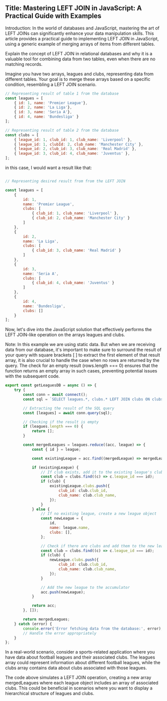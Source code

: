 <h2>Title: Mastering LEFT JOIN in JavaScript: A Practical Guide with Examples</h2>
Introduction:
In the world of databases and JavaScript, mastering the art of LEFT JOINs can significantly enhance your data manipulation skills. This article provides a practical guide to implementing LEFT JOIN in JavaScript, using a generic example of merging arrays of items from different tables.

Explain the concept of LEFT JOIN in relational databases and why it is a valuable tool for combining data from two tables, even when there are no matching records.

Imagine you have two arrays, leagues and clubs, representing data from different tables. Your goal is to merge these arrays based on a specific condition, resembling a LEFT JOIN scenario.
```js
// Representing result of table 1 from the database
const leagues = [
    { id: 1, name: 'Premier League'},
    { id: 2, name: 'La Liga'},
    { id: 3, name: 'Seria A'},
    { id: 4, name: 'Bundesliga' }
];

// Representing result of table 2 from the database
const clubs = [
    { league_id: 1, club_id: 1, club_name: 'Liverpool' },
    { league_id: 1, clubId: 2, club_name: 'Manchester City' },
    { league_id: 2, club_id: 3, club_name: 'Real Madrid' },
    { league_id: 3, club_id: 4, club_name: 'Juventus' },
];
```
in this case, I would want a result like that:
```js

// Representing desired result from from the LEFT JOIN

const leagues = [
    {
        id: 1,
        name: 'Premier League',
        clubs: [
            { club_id: 1, club_name: 'Liverpool' },
            { club_id: 2, club_name: 'Manchester City' }
        ]
    },
    {
        id: 2,
        name: 'La Liga',
        clubs: [
            { club_id: 3, club_name: 'Real Madrid' }
        ]
    },
    {
        id: 3,
        name: 'Seria A',
        clubs: [
            { club_id: 4, club_name: 'Juventus' }
        ]
    },
    {
        id: 4,
        name: 'Bundesliga',
        clubs: []
    }
];

```

Now, let's dive into the JavaScript solution that effectively performs the LEFT JOIN-like operation on the arrays leagues and clubs.

Note:
In this example we are using static data. But when we are receiving data from our database, it's important to make sure to surround the result of your query with square brackets [ ] to extract the first element of that result array, it is also crucial to handle the case when no rows are returned by the query. The check for an empty result (rows.length === 0) ensures that the function returns an empty array in such cases, preventing potential issues with the subsequent code.

```js
export const getLeaguesDB = async () => {
    try {
        const conn = await connect();
        const sql = `SELECT leagues.*, clubs.* LEFT JOIN clubs ON clubs.league_id = leagues.id;`;

        // Extracting the result of the SQL query
        const [leagues] = await conn.query(sql);

        // Checking if the result is empty
        if (leagues.length === 0) {
            return [];
        }

        const mergedLeagues = leagues.reduce((acc, league) => {
            const { id } = league;

            const existingLeague = acc.find((mergedLeague) => mergedLeague.id === id);

            if (existingLeague) {
                // If club exists, add it to the existing league's clubs array
                const club = clubs.find((c) => c.league_id === id);
                if (club) {
                    existingLeague.clubs.push({
                        club_id: club.club_id,
                        club_name: club.club_name,
                    });
                }
            } else {
                // If no existing league, create a new league object
                const newLeague = {
                    id,
                    name: league.name,
                    clubs: [],
                };

                // Check if there are clubs and add them to the new league's clubs array
                const club = clubs.find((c) => c.league_id === id);
                if (club) {
                    newLeague.clubs.push({
                        club_id: club.club_id,
                        club_name: club.club_name,
                    });
                }

                // Add the new league to the accumulator
                acc.push(newLeague);
            }

            return acc;
        }, []);

        return mergedLeagues;
    } catch (error) {
        console.error('Error fetching data from the database:', error);
        // Handle the error appropriately
    }
};
```


In a real-world scenario, consider a sports-related application where you have data about football leagues and their associated clubs. The leagues array could represent information about different football leagues, while the clubs array contains data about clubs associated with those leagues.

The code above simulates a LEFT JOIN operation, creating a new array mergedLeagues where each league object includes an array of associated clubs. This could be beneficial in scenarios where you want to display a hierarchical structure of leagues and clubs.
